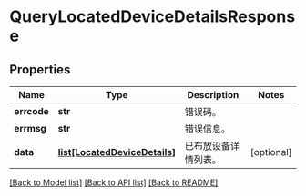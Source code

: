 # QueryLocatedDeviceDetailsResponse

## Properties
Name | Type | Description | Notes
------------ | ------------- | ------------- | -------------
**errcode** | **str** | 错误码。 | 
**errmsg** | **str** | 错误信息。 | 
**data** | [**list[LocatedDeviceDetails]**](LocatedDeviceDetails.md) | 已布放设备详情列表。 | [optional] 

[[Back to Model list]](../README.md#documentation-for-models) [[Back to API list]](../README.md#documentation-for-api-endpoints) [[Back to README]](../README.md)


